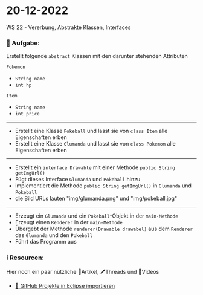 # 20-12-2022
WS 22 - Vererbung, Abstrakte Klassen, Interfaces

### 📝 Aufgabe:

Erstellt folgende ```abstract``` Klassen mit den darunter stehenden Attributen

```Pokemon```
  - ```String name```
  - ```int hp```

```Item```
 - ```String name```
 - ```int price```
 
 ------------------
 
- Erstellt eine Klasse  ```Pokeball``` und lasst sie von ```class Item``` alle Eigenschaften erben 
- Erstellt eine Klasse  ```Glumanda``` und lasst sie von ```class Pokemom``` alle Eigenschaften erben

 ----------------
 
- Erstellt ein ```interface Drawable``` mit einer Methode ```public String getImgUrl()```
- Fügt dieses Interface ```Glumanda``` und ```Pokeball``` hinzu
- implementiert die Methode ```public String getImgUrl()``` in ```Glumanda``` und ```Pokeball```
- die Bild URLs lauten "img/glumanda.png" und "img/pokeball.jpg"

 
 ---------------
 
 - Erzeugt ein ```Glumanda``` und ein ```Pokeball```-Objekt in der ```main-Methode```
 - Erzeugt einen ```Renderer``` in der ```main-Methode```
 - Übergebt der Methode ```renderer(Drawable drawabel)``` aus dem ```Renderer``` das ```Glumanda``` und den ```Pokeball```
 - Führt das Programm aus


  ### ℹ️ Resourcen:
Hier noch ein paar nützliche 📃Artikel, 🖊️Threads und 🎥Videos

- [ 🎥 GitHub Projekte in Eclipse importieren](https://drive.google.com/file/d/1IpwHADmwViEGQ7Pf4BgybUYpz7WBoMe5/view?usp=sharing)

